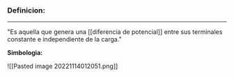 ### **Definicion:**
---
"Es aquella que genera una [[diferencia de potencial]] entre sus terminales constante e independiente de la carga."

**Simbologia:**

![[Pasted image 20221114012051.png]]
